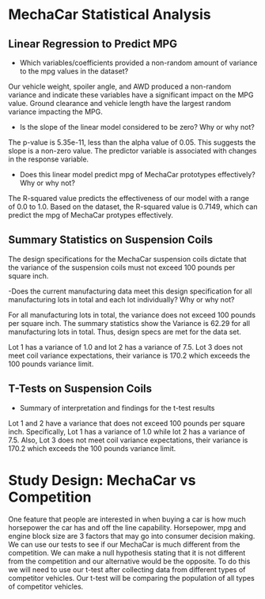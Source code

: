 # MechaCar Statistical Analysis

## Linear Regression to Predict MPG

- Which variables/coefficients provided a non-random amount of variance to the mpg values in the dataset?

Our vehicle weight, spoiler angle, and AWD produced a non-random variance and indicate these variables have a significant impact on the MPG value. Ground clearance and vehicle length have the largest random variance impacting the MPG.  

- Is the slope of the linear model considered to be zero? Why or why not?

The p-value is 5.35e-11, less than the alpha value of 0.05. This suggests the slope is a non-zero value. The predictor variable is associated with changes in the response variable.

- Does this linear model predict mpg of MechaCar prototypes effectively? Why or why not?

The R-squared value predicts the effectiveness of our model with a range of 0.0 to 1.0. Based on the dataset, the R-squared value is 0.7149, which can predict the mpg of MechaCar protypes effectively. 


## Summary Statistics on Suspension Coils
The design specifications for the MechaCar suspension coils dictate that the variance of the suspension coils must not exceed 100 pounds per square inch. 

-Does the current manufacturing data meet this design specification for all manufacturing lots in total and each lot individually? Why or why not?

For all manufacturing lots in total, the variance does not exceed 100 pounds per square inch. The summary statistics show the Variance is 62.29 for all manufacturing lots in total. Thus, design specs are met for the data set.

Lot 1 has a variance of 1.0 and lot 2 has a variance of 7.5. Lot 3 does not meet coil variance expectations, their variance is 170.2 which exceeds the 100 pounds variance limit.

## T-Tests on Suspension Coils

- Summary of interpretation and findings for the t-test results

Lot 1 and 2 have a variance that does not exceed 100 pounds per square inch. Specifically, Lot 1 has a variance of 1.0 while lot 2 has a variance of 7.5. Also, Lot 3 does not meet coil variance expectations, their variance is 170.2 which exceeds the 100 pounds variance limit.

# Study Design: MechaCar vs Competition
One feature that people are interested in when buying a car is how much horsepower the car has and off the line capability. Horsepower, mpg and engine block size  are 3 factors that may go into consumer decision making. We can use our tests to see if our MechaCar is much different from the competition. We can make a null hypothesis stating that it is not different from the competition and our alternative would be the opposite. To do this we will need to use our t-test after collecting data from different types of competitor vehicles. Our t-test will be comparing the population of all types of competitor vehicles.
